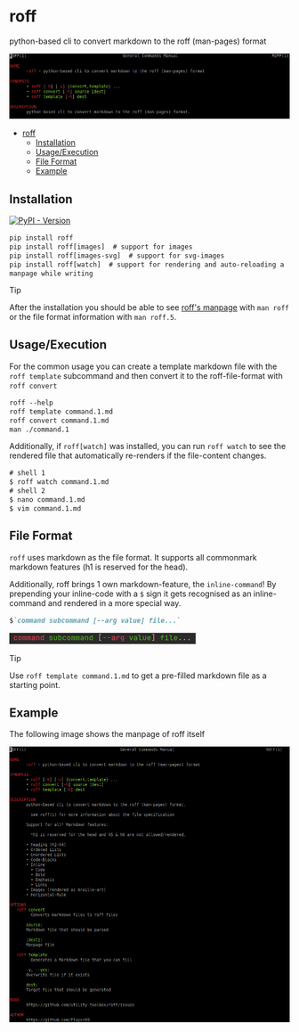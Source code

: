 # roff
python-based cli to convert markdown to the roff (man-pages) format

![roff-manpage head](https://github.com/utility-toolbox/roff/blob/main/README.assets/roff-manpage-head.png?raw=true)

<!-- TOC -->
* [roff](#roff)
  * [Installation](#installation)
  * [Usage/Execution](#usageexecution)
  * [File Format](#file-format)
  * [Example](#example)
<!-- TOC -->

## Installation

[![PyPI - Version](https://img.shields.io/pypi/v/roff)
](https://pypi.org/project/roff/)

```shell
pip install roff
pip install roff[images]  # support for images
pip install roff[images-svg]  # support for svg-images
pip install roff[watch]  # support for rendering and auto-reloading a manpage while writing
```

> [!TIP] 
> After the installation you should be able to see [roff's manpage](https://github.com/utility-toolbox/roff/blob/main/docs/roff.1.md) with `man roff`
> or the file format information with `man roff.5`.

## Usage/Execution

For the common usage you can create a template markdown file with the `roff template` subcommand and then convert it to the roff-file-format with `roff convert`

```shell
roff --help
roff template command.1.md
roff convert command.1.md
man ./command.1
```

Additionally, if `roff[watch]` was installed, you can run `roff watch` to see the rendered file that automatically re-renders if the file-content changes.

```shell
# shell 1
$ roff watch command.1.md
# shell 2
$ nano command.1.md
$ vim command.1.md
```

## File Format

`roff` uses markdown as the file format. It supports all commonmark markdown features (h1 is reserved for the head).

Additionally, roff brings 1 own markdown-feature, the `inline-command`!
By prepending your inline-code with a `$` sign it gets recognised as an inline-command and rendered in a more special way.

```markdown
$`command subcommand [--arg value] file...`
```

![example: inline-command](README.assets/example-inline-command.png)

> [!TIP]
> Use `roff template command.1.md` to get a pre-filled markdown file as a starting point.

## Example

The following image shows the manpage of roff itself 

![example: manpage](https://github.com/utility-toolbox/roff/blob/main/README.assets/roff-manpage.png?raw=true)

